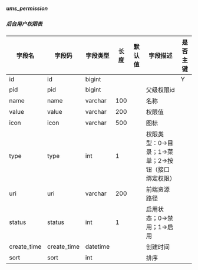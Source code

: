 
##### ums_permission
##### 后台用户权限表
|字段名|字段码|字段类型|长度|默认值|字段描述|是否主键|
|----|----|----|----|----|----|----|
|id|id|bigint||||Y|
|pid|pid|bigint|||父级权限id||
|name|name|varchar|100||名称||
|value|value|varchar|200||权限值||
|icon|icon|varchar|500||图标||
|type|type|int|1||权限类型：0->目录；1->菜单；2->按钮（接口绑定权限）||
|uri|uri|varchar|200||前端资源路径||
|status|status|int|1||启用状态；0->禁用；1->启用||
|create_time|create_time|datetime|||创建时间||
|sort|sort|int|||排序||
